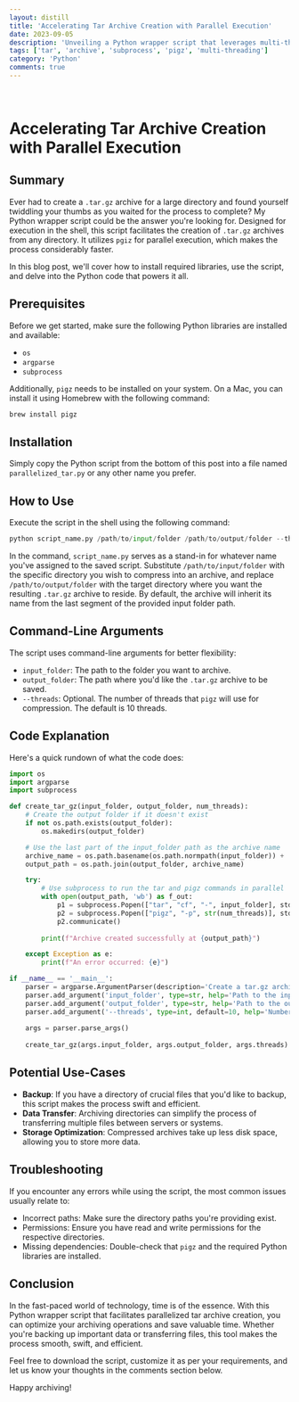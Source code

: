 ```yaml
---
layout: distill  
title: 'Accelerating Tar Archive Creation with Parallel Execution'  
date: 2023-09-05  
description: 'Unveiling a Python wrapper script that leverages multi-threading for swift archive creation. The script employs pgiz to perform parallel execution, speeding up the tar archive creation process.'  
tags: ['tar', 'archive', 'subprocess', 'pigz', 'multi-threading']  
category: 'Python'  
comments: true
---
```


<br>

# Accelerating Tar Archive Creation with Parallel Execution

## Summary

Ever had to create a `.tar.gz` archive for a large directory and found yourself twiddling your thumbs as you waited for the process to complete? My Python wrapper script could be the answer you're looking for. Designed for execution in the shell, this script facilitates the creation of `.tar.gz` archives from any directory. It utilizes `pgiz` for parallel execution, which makes the process considerably faster. 

In this blog post, we'll cover how to install required libraries, use the script, and delve into the Python code that powers it all.

## Prerequisites

Before we get started, make sure the following Python libraries are installed and available:

- `os`
- `argparse`
- `subprocess`

Additionally, `pigz` needs to be installed on your system. On a Mac, you can install it using Homebrew with the following command:

```bash
brew install pigz
```

## Installation

Simply copy the Python script from the bottom of this post into a file named `parallelized_tar.py` or any other name you prefer.

## How to Use

Execute the script in the shell using the following command:

```python
python script_name.py /path/to/input/folder /path/to/output/folder --threads 10
```

In the command, `script_name.py` serves as a stand-in for whatever name you've assigned to the saved script. Substitute `/path/to/input/folder` with the specific directory you wish to compress into an archive, and replace `/path/to/output/folder` with the target directory where you want the resulting `.tar.gz` archive to reside. By default, the archive will inherit its name from the last segment of the provided input folder path.

## Command-Line Arguments

The script uses command-line arguments for better flexibility:

- `input_folder`: The path to the folder you want to archive.
- `output_folder`: The path where you'd like the `.tar.gz` archive to be saved.
- `--threads`: Optional. The number of threads that `pigz` will use for compression. The default is 10 threads.

## Code Explanation

Here's a quick rundown of what the code does:

```python
import os
import argparse
import subprocess

def create_tar_gz(input_folder, output_folder, num_threads):
    # Create the output folder if it doesn't exist
    if not os.path.exists(output_folder):
        os.makedirs(output_folder)

    # Use the last part of the input_folder path as the archive name
    archive_name = os.path.basename(os.path.normpath(input_folder)) + '.tar.gz'
    output_path = os.path.join(output_folder, archive_name)

    try:
        # Use subprocess to run the tar and pigz commands in parallel
        with open(output_path, 'wb') as f_out:
            p1 = subprocess.Popen(["tar", "cf", "-", input_folder], stdout=subprocess.PIPE)
            p2 = subprocess.Popen(["pigz", "-p", str(num_threads)], stdin=p1.stdout, stdout=f_out)
            p2.communicate()
        
        print(f"Archive created successfully at {output_path}")

    except Exception as e:
        print(f"An error occurred: {e}")

if __name__ == '__main__':
    parser = argparse.ArgumentParser(description='Create a tar.gz archive from an input folder.')
    parser.add_argument('input_folder', type=str, help='Path to the input folder.')
    parser.add_argument('output_folder', type=str, help='Path to the output folder.')
    parser.add_argument('--threads', type=int, default=10, help='Number of threads to use.')
    
    args = parser.parse_args()
    
    create_tar_gz(args.input_folder, args.output_folder, args.threads)
```

## Potential Use-Cases

- **Backup**: If you have a directory of crucial files that you'd like to backup, this script makes the process swift and efficient.
- **Data Transfer**: Archiving directories can simplify the process of transferring multiple files between servers or systems.
- **Storage Optimization**: Compressed archives take up less disk space, allowing you to store more data.

## Troubleshooting

If you encounter any errors while using the script, the most common issues usually relate to:

- Incorrect paths: Make sure the directory paths you're providing exist.
- Permissions: Ensure you have read and write permissions for the respective directories.
- Missing dependencies: Double-check that `pigz` and the required Python libraries are installed.

## Conclusion

In the fast-paced world of technology, time is of the essence. With this Python wrapper script that facilitates parallelized tar archive creation, you can optimize your archiving operations and save valuable time. Whether you're backing up important data or transferring files, this tool makes the process smooth, swift, and efficient.

Feel free to download the script, customize it as per your requirements, and let us know your thoughts in the comments section below.

Happy archiving!
